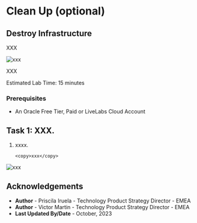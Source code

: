 # Clean Up (optional)

## Destroy Infrastructure

XXX

![xxx](images/xxx.png)

XXX

Estimated Lab Time: 15 minutes

### Prerequisites

* An Oracle Free Tier, Paid or LiveLabs Cloud Account

## Task 1: XXX.

1. xxxx.

    ```
    <copy>xxx</copy>
    ```

  ![xxx](images/xxx.png)

## Acknowledgements

* **Author** - Priscila Iruela - Technology Product Strategy Director - EMEA
* **Author** - Victor Martin - Technology Product Strategy Director - EMEA
* **Last Updated By/Date** - October, 2023
